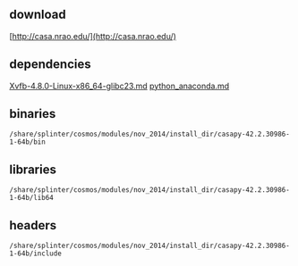 ## download

[http://casa.nrao.edu/](http://casa.nrao.edu/)

## dependencies

[Xvfb-4.8.0-Linux-x86_64-glibc23.md](../utils/Xvfb-4.8.0-Linux-x86_64-glibc23.md)
[python_anaconda.md](../dev_tools/python_anaconda.md)

## binaries

	/share/splinter/cosmos/modules/nov_2014/install_dir/casapy-42.2.30986-1-64b/bin

## libraries

	/share/splinter/cosmos/modules/nov_2014/install_dir/casapy-42.2.30986-1-64b/lib64

## headers

	/share/splinter/cosmos/modules/nov_2014/install_dir/casapy-42.2.30986-1-64b/include
